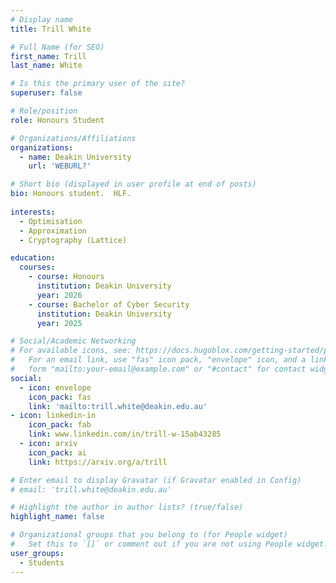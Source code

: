 ```yaml
---
# Display name
title: Trill White 

# Full Name (for SEO)
first_name: Trill
last_name: White

# Is this the primary user of the site?
superuser: false

# Role/position
role: Honours Student

# Organizations/Affiliations
organizations:
  - name: Deakin University
    url: 'WEBURL?'

# Short bio (displayed in user profile at end of posts)
bio: Honours student.  HLF.
 
interests:
  - Optimisation
  - Approximation
  - Cryptography (Lattice)

education:
  courses:
    - course: Honours
      institution: Deakin University
      year: 2026
    - course: Bachelor of Cyber Security 
      institution: Deakin University
      year: 2025

# Social/Academic Networking
# For available icons, see: https://docs.hugoblox.com/getting-started/page-builder/#icons
#   For an email link, use "fas" icon pack, "envelope" icon, and a link in the
#   form "mailto:your-email@example.com" or "#contact" for contact widget.
social:
  - icon: envelope
    icon_pack: fas
    link: 'mailto:trill.white@deakin.edu.au'
- icon: linkedin-in
    icon_pack: fab
    link: www.linkedin.com/in/trill-w-15ab43285
  - icon: arxiv
    icon_pack: ai
    link: https://arxiv.org/a/trill

# Enter email to display Gravatar (if Gravatar enabled in Config)
# email: 'trill.white@deakin.edu.au'

# Highlight the author in author lists? (true/false)
highlight_name: false

# Organizational groups that you belong to (for People widget)
#   Set this to `[]` or comment out if you are not using People widget.
user_groups:
  - Students
---
```

